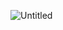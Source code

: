 ![Untitled](https://user-images.githubusercontent.com/69283158/98005045-382b9100-1e23-11eb-82c5-7a7fc2910df9.jpg)
